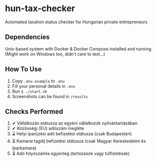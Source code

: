 # hun-tax-checker
Automated taxation status checker for Hungarian private entrepreneurs

## Dependencies
Unix-based system with Docker & Docker Compose installed and running
(Might work on Windows too, didn't care to test...)

## How To Use
1. Copy `.env.example` to `.env`
2. Fill your personal details in `.env`
3. Run `$ ./start.sh`
4. Screenshots can be found in `/results`

## Checks Performed
1. ✔ Vállalkozás státusza az egyéni vállalkozók nyilvántartásában
2. ✔ Közösségi (EU) adószám megléte
3. ⌛ Helyi iparűzési adó befizetési státusza (csak Budapesten)
4. ⏳ Kamarai tagdíj befizetési státusza (csak Magyar Kereskedelmi és Iparkamara)
5. ⏳ Adó folyószámla egyenleg (tartozások vagy túlfizetések)
